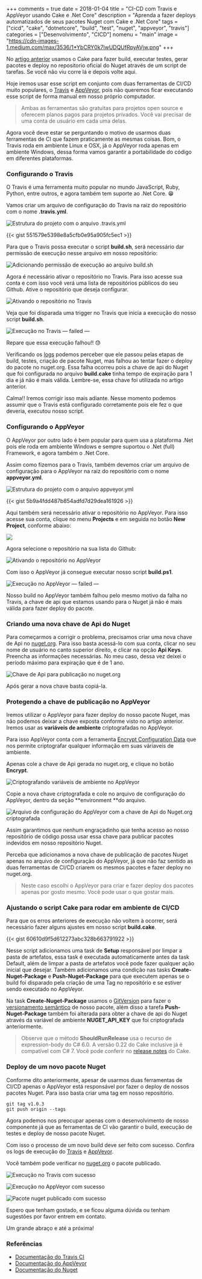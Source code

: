 +++
comments = true
date = 2018-01-04
title = "CI-CD com Travis e AppVeyor usando Cake e .Net Core"
description = "Aprenda a fazer deploys automatizados de seus pacotes Nuget com Cake e .Net Core"
tags = ["cicd", "cake", "dotnetcore", "build", "test", "nuget", "appveyor", "travis"]
categories = ["Desenvolvimento", "CICD"]
nomenu = "main"
image = "https://cdn-images-1.medium.com/max/3536/1*YbCRY0k7lwUDQUfRpyAVjw.png"
+++

No [artigo anterior](https://wellingtonjhn.com/posts/automatizando-tarefas-de-build-teste-e-deploy-de-pacotes-nuget-com-cake-e-.net-core/) usamos o Cake para fazer build, executar testes, gerar pacotes e deploy no repositorio oficial do Nuget através de um script de tarefas. Se você não viu corre lá e depois volte aqui.

Hoje iremos usar esse script em conjunto com duas ferramentas de CI/CD muito populares, o [Travis](https://travis-ci.org/) e [AppVeyor](https://www.appveyor.com/), pois não queremos ficar executando esse script de forma manual em nosso próprio computador.

>  Ambas as ferramentas são gratuitas para projetos open source e oferecem planos pagos para projetos privados. Você vai precisar de uma conta de usuário em cada uma delas.

Agora você deve estar se perguntando o motivo de usarmos duas ferramentas de CI que fazem praticamente as mesmas coisas. Bom, o Travis roda em ambiente Linux e OSX, já o AppVeyor roda apenas em ambiente Windows, dessa forma vamos garantir a portabilidade do código em diferentes plataformas.

### Configurando o Travis

O Travis é uma ferramenta muito popular no mundo JavaScript, Ruby, Python, entre outros, e agora também tem suporte ao .Net Core. 😁

Vamos criar um arquivo de configuração do Travis na raiz do repositório com o nome **.travis.yml**.

![Estrutura do projeto com o arquivo .travis.yml](https://cdn-images-1.medium.com/max/2000/1*BWyEs6U9000D1hLRboCI5g.png)

{{< gist 551579e5398e8a5cfb0e95a905fc5ec1 >}}

Para que o Travis possa executar o script **build.sh**, será necessário dar permissão de execução nesse arquivo em nosso repositório:

![Adicionando permissão de execução ao arquivo build.sh](https://cdn-images-1.medium.com/max/2000/1*pFkwj3Ised40qtDJ0APG8Q.png)

Agora é necessário ativar o repositório no Travis. Para isso acesse sua conta e com isso você verá uma lista de repositórios públicos do seu Github. Ative o repositório que deseja configurar.

![Ativando o repositório no Travis](https://cdn-images-1.medium.com/max/2000/1*NUN3GvKyJ8nbHJC6cfiLWA.png)

Veja que foi disparada uma trigger no Travis que inicia a execução do nosso script **build.sh**.

![Execução no Travis — failed —](https://cdn-images-1.medium.com/max/2132/1*glO2O24IOcmNZlUHY_6glA.png)

Repare que essa execução falhou!! 😓

Verificando os [logs](https://travis-ci.org/wellingtonjhn/csharp-extensions/builds/307368488) podemos perceber que ele passou pelas etapas de build, testes, criação de pacote Nuget, mas falhou ao tentar fazer o deploy do pacote no nuget.org. Essa falha ocorreu pois a chave de api do Nuget que foi configurada no arquivo **build.cake** tinha tempo de expiração para 1 dia e já não é mais válida. Lembre-se, essa chave foi utilizada no artigo anterior.

Calma!! Iremos corrigir isso mais adiante. Nesse momento podemos assumir que o Travis está configurado corretamente pois ele fez o que deveria, executou nosso script.

### Configurando o AppVeyor

O AppVeyor por outro lado é bem popular para quem usa a plataforma .Net pois ele roda em ambiente Windows e sempre suportou o .Net (full) Framework, e agora também o .Net Core.

Assim como fizemos para o Travis, também devemos criar um arquivo de configuração para o AppVeyor na raiz do repositório com o nome **appveyor.yml**.

![Estrutura do projeto com o arquivo appveyor.yml](https://cdn-images-1.medium.com/max/2000/1*ufKbw8R6koE0H2I4bLIYEw.png)

{{< gist 5b9a4fdd487b854adfd7d29dea161926 >}}

Aqui também será necessário ativar o repositório no AppVeyor. Para isso acesse sua conta, clique no menu **Projects** e em seguida no botão **New Project**, conforme abaixo:

![](https://cdn-images-1.medium.com/max/2574/1*SRcC7D7vNxYWHLUiOhZkIA.png)

Agora selecione o repositório na sua lista do Github:

![Ativando o repositório no AppVeyor](https://cdn-images-1.medium.com/max/2000/1*7ZR13YpC-vBqEqjaNMnIwQ.png)

Com isso o AppVeyor já consegue executar nosso script **build.ps1**.

![Execução no AppVeyor — failed —](https://cdn-images-1.medium.com/max/2548/1*_LyxR-CKhoGM0-p2EJCIFw.png)

Nosso build no AppVeyor também falhou pelo mesmo motivo da falha no Travis, a chave de api que estamos usando para o Nuget já não é mais válida para fazer deploy do pacote.

### Criando uma nova chave de Api do Nuget

Para começarmos a corrigir o problema, precisamos criar uma nova chave de Api no [nuget.org](https://www.nuget.org/). Para isso basta acessá-lo com sua conta, clicar no seu nome de usuário no canto superior direito, e clicar na opção **Api Keys**. Preencha as informações necessárias. No meu caso, dessa vez deixei o período máximo para expiração que é de 1 ano.

![Chave de Api para publicação no nuget.org](https://cdn-images-1.medium.com/max/2000/1*D-qOqu8dNMXgww7jR27WnA.png)

Após gerar a nova chave basta copiá-la.

### Protegendo a chave de publicação no AppVeyor

Iremos utilizar o AppVeyor para fazer deploy do nosso pacote Nuget, mas não podemos deixar a chave exposta conforme visto no artigo anterior. Iremos usar as **variáveis de ambiente** criptografadas no AppVeyor.

Para isso AppVeyor conta com a ferramenta [Encrypt Configuration Data](https://ci.appveyor.com/tools/encrypt) que nos permite criptografar qualquer informação em suas váriaveis de ambiente.

Apenas cole a chave de Api gerada no nuget.org, e clique no botão **Encrypt**.

![Criptografando variáveis de ambiente no AppVeyor](https://cdn-images-1.medium.com/max/2508/1*_zrzOY2zTwr_zYnkuothWQ.png)

Copie a nova chave criptografada e cole no arquivo de configuração do AppVeyor, dentro da seção **environment **do arquivo.

![Arquivo de configuração do AppVeyor com a chave de Api do Nuget.org criptografada](https://cdn-images-1.medium.com/max/2000/1*yt8enB8qONRxjMDSTtr4VQ.png)

Assim garantimos que nenhum engraçadinho que tenha acesso ao nosso repositório de código possa usar essa chave para publicar pacotes indevidos em nosso repositório Nuget.

Perceba que adicionamos a nova chave de publicação de pacotes Nuget apenas no arquivo de configuração do AppVeyor, já que não faz sentido as duas ferramentas de CI/CD criarem os mesmos pacotes e fazer deploy no nuget.org.
>  Neste caso escolhi o AppVeyor para criar e fazer deploy dos pacotes apenas por gosto mesmo. Você pode usar o que gostar mais.

### Ajustando o script Cake para rodar em ambiente de CI/CD

Para que os erros anteriores de execução não voltem à ocorrer, será necessário fazer alguns ajustes em nosso script **build.cake**.

{{< gist 60610d9f5d612273abc328b663791922 >}}

Nesse script adicionamos uma task de **Setup** responsável por limpar a pasta de artefatos, essa task é executada automaticamente antes da task Default, além de limpar a pasta de artefatos você pode fazer qualquer ação inicial que desejar. Também adicionamos uma condição nas tasks **Create-Nuget-Package** e **Push-Nuget-Package** para que executem apenas se o build foi disparado pela criação de uma Tag no repositório e se estiver sendo executado no AppVeyor.

Na task **Create-Nuget-Package** usamos o [GitVersion](https://github.com/GitTools/GitVersion) para fazer o [versionamento semântico](https://semver.org/) de nosso pacote, além disso a tarefa **Push-Nuget-Package** também foi alterada para obter a chave de api do Nuget através da variável de ambiente **NUGET_API_KEY** que foi criptografada anteriormente.
>  Observe que o método **ShouldRunRelease** usa o recurso de expression-body do C# 6.0. A versão 0.22 do Cake inclusive já é compatível com C# 7. Você pode conferir no [release notes](https://cakebuild.net/blog/release-notes/) do Cake.

### Deploy de um novo pacote Nuget

Conforme dito anteriormente, apesar de usarmos duas ferramentas de CI/CD apenas o AppVeyor está responsável por fazer o deploy de nossos pacotes Nuget. Para isso basta criar uma tag em nosso repositório.

    git tag v1.0.3
    git push origin --tags

Agora podemos nos preocupar apenas com o desenvolvimento de nosso componente já que as ferramentas de CI vão garantir o build, execução de testes e deploy de nosso pacote Nuget.

Com isso o processo de um novo build deve ser feito com sucesso. Confira os logs de execução do [Travis](https://travis-ci.org/wellingtonjhn/csharp-extensions/builds/313741575) e [AppVeyor](https://ci.appveyor.com/project/wellingtonjhn/csharp-extensions/build/17).

Você também pode verificar no [nuget.org](https://www.nuget.org/packages/CSharpExtensions.Core/) o pacote publicado.

![Execução no Travis com sucesso](https://cdn-images-1.medium.com/max/2040/1*c3fpSMnr2NoGHB62PU2Asw.png)

![Execução no AppVeyor com sucesso](https://cdn-images-1.medium.com/max/2090/1*97Tn6FK8bi9Qn06ZuF6gTw.png)

![Pacote nuget publicado com sucesso](https://cdn-images-1.medium.com/max/2268/1*pAWLeCg2Ewo3qdbSlo-g3w.png)

Espero que tenham gostado, e se ficou alguma dúvida ou tenham sugestões por favor entrem em contato.

Um grande abraço e até a próxima!

### Referências

* [Documentação do Travis CI](https://docs.travis-ci.com/)
* [Documentação do AppVeyor](https://www.appveyor.com/docs/)
* [Documentação do Nuget](https://docs.microsoft.com/en-us/nuget/)
